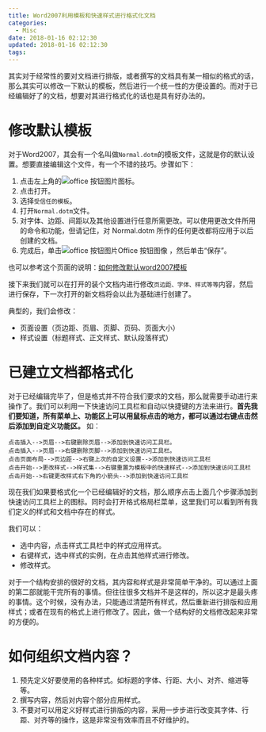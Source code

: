 ```yaml
---
title: Word2007利用模板和快速样式进行格式化文档
categories:
  - Misc
date: 2018-01-16 02:12:30
updated: 2018-01-16 02:12:30
tags:
---
```

其实对于经常性的要对文档进行排版，或者撰写的文档具有某一相似的格式的话，那么其实可以修改一下默认的模板，然后进行一个统一性的方便设置的。而对于已经编辑好了的文档，想要对其进行格式化的话也是具有好办法的。
<!--more-->

# 修改默认模板
对于Word2007，其会有一个名叫做`Normal.dotm`的模板文件，这就是你的默认设置。想要直接编辑这个文件，有一个不错的技巧。步骤如下：

1. 点击左上角的![office 按钮图片](https://support.content.office.net/zh-cn/media/f22ae713-addb-400d-bc0f-b7a62f2d61af.gif)图标。
2. 点击打开。  
3. 选择`受信任的模板`。
4. 打开`Normal.dotm`文件。
5. 对字体、边距、间距以及其他设置进行任意所需更改。可以使用更改文件所用的命令和功能，但请记住，对 Normal.dotm 所作的任何更改都将应用于以后创建的文档。
6. 完成后，单击![office 按钮图片](https://support.content.office.net/zh-cn/media/f22ae713-addb-400d-bc0f-b7a62f2d61af.gif)Office 按钮图像 ，然后单击“保存”。


也可以参考这个页面的说明：[如何修改默认word2007模板](https://support.office.com/zh-cn/article/%E6%9B%B4%E6%94%B9-Normal-%E6%A8%A1%E6%9D%BF-Normal-dotm-06de294b-d216-47f6-ab77-ccb5166f98ea?CorrelationId=650c3ad3-0777-497a-82d0-3de4c15932d3&ui=zh-CN&rs=zh-CN&ad=CN&ocmsassetID=HA010030756#ID0EAABAAA=2007_%E7%89%88)

接下来我们就可以在打开的装个文档内进行修改`页边距、字体、样式等等`内容，然后进行保存，下一次打开的新文档将会以此为基础进行创建了。

典型的，我们会修改：

- 页面设置（页边距、页眉、页脚、页码、页面大小）
- 样式设置（标题样式、正文样式、默认段落样式）

# 已建立文档都格式化
对于已经编辑完毕了，但是格式并不符合我们要求的文档，那么就需要手动进行来操作了。我们可以利用一下快速访问工具栏和自动以快捷键的方法来进行。**首先我们要知道，所有菜单上、功能区上可以用鼠标点击的地方，都可以通过右键点击然后添加到自定义功能区。**
如：

	点击插入-->页眉-->右键删除页眉-->添加到快速访问工具栏。
	点击插入-->页眉-->右键删除页脚-->添加到快速访问工具栏。
	点击页面布局-->页边距-->右键上次的自定义设置-->添加到快速访问工具栏
	点击开始-->更改样式-->样式集-->右键重置为模板中的快速样式-->添加到快速访问工具栏
	点击开始-->右键更改样式右下角的小箭头-->添加到快速访问工具栏

现在我们如果要格式化一个已经编辑好的文档，那么顺序点击上面几个步骤添加到快速访问工具栏上的图标。同时会打开格式格局栏菜单，这里我们可以看到所有我们定义的样式和文档中存在的样式。

我们可以：

 - 选中内容，点击样式工具栏中的样式应用样式。
 - 右键样式，选中样式的实例，在点击其他样式进行修改。
 - 修改样式。

 对于一个结构安排的很好的文档，其内容和样式是非常简单干净的。可以通过上面的第二部就能干完所有的事情。但往往很多文档并不是这样的，所以这才是最头疼的事情。这个时候，没有办法，只能通过清楚所有样式，然后重新进行排版和应用样式；或者在现有的格式上进行修改了。因此，做一个结构好的文档修改起来非常的方便的。

# 如何组织文档内容？

1. 预先定义好要使用的各种样式。如标题的字体、行距、大小、对齐、缩进等等。
2. 撰写内容，然后对内容个部分应用样式。
3. 不要对可以用定义好样式进行排版的内容，采用一步步进行改变其字体、行距、对齐等的操作，这是非常没有效率而且不好维护的。
